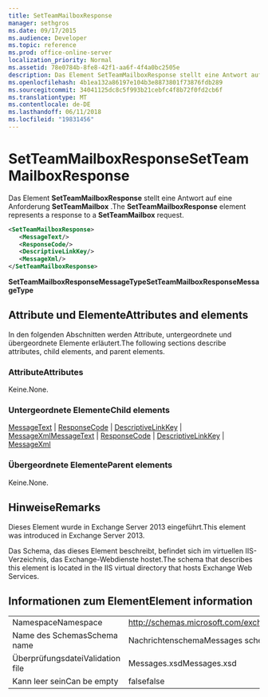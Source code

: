 ```yaml
---
title: SetTeamMailboxResponse
manager: sethgros
ms.date: 09/17/2015
ms.audience: Developer
ms.topic: reference
ms.prod: office-online-server
localization_priority: Normal
ms.assetid: 78e0784b-8fe8-42f1-aa6f-4f4a0bc2505e
description: Das Element SetTeamMailboxResponse stellt eine Antwort auf eine Anforderung SetTeamMailbox.
ms.openlocfilehash: 4b1ea132a86197e104b3e8873801f73876fdb289
ms.sourcegitcommit: 34041125dc8c5f993b21cebfc4f8b72f0fd2cb6f
ms.translationtype: MT
ms.contentlocale: de-DE
ms.lasthandoff: 06/11/2018
ms.locfileid: "19831456"
---
```

# <a name="setteammailboxresponse"></a><span data-ttu-id="bd9b3-103">SetTeamMailboxResponse</span><span class="sxs-lookup"><span data-stu-id="bd9b3-103">SetTeamMailboxResponse</span></span>

<span data-ttu-id="bd9b3-104">Das Element **SetTeamMailboxResponse** stellt eine Antwort auf eine Anforderung **SetTeamMailbox** .</span><span class="sxs-lookup"><span data-stu-id="bd9b3-104">The **SetTeamMailboxResponse** element represents a response to a **SetTeamMailbox** request.</span></span> 
  
```XML
<SetTeamMailboxResponse>
   <MessageText/>
   <ResponseCode/>
   <DescriptiveLinkKey/>
   <MessageXml/>
</SetTeamMailboxResponse>
```

 <span data-ttu-id="bd9b3-105">**SetTeamMailboxResponseMessageType**</span><span class="sxs-lookup"><span data-stu-id="bd9b3-105">**SetTeamMailboxResponseMessageType**</span></span>
## <a name="attributes-and-elements"></a><span data-ttu-id="bd9b3-106">Attribute und Elemente</span><span class="sxs-lookup"><span data-stu-id="bd9b3-106">Attributes and elements</span></span>

<span data-ttu-id="bd9b3-107">In den folgenden Abschnitten werden Attribute, untergeordnete und übergeordnete Elemente erläutert.</span><span class="sxs-lookup"><span data-stu-id="bd9b3-107">The following sections describe attributes, child elements, and parent elements.</span></span>
  
### <a name="attributes"></a><span data-ttu-id="bd9b3-108">Attribute</span><span class="sxs-lookup"><span data-stu-id="bd9b3-108">Attributes</span></span>

<span data-ttu-id="bd9b3-109">Keine.</span><span class="sxs-lookup"><span data-stu-id="bd9b3-109">None.</span></span>
  
### <a name="child-elements"></a><span data-ttu-id="bd9b3-110">Untergeordnete Elemente</span><span class="sxs-lookup"><span data-stu-id="bd9b3-110">Child elements</span></span>

<span data-ttu-id="bd9b3-111">[MessageText](messagetext.md) | [ResponseCode](responsecode.md) | [DescriptiveLinkKey](descriptivelinkkey.md) | [MessageXml](messagexml.md)</span><span class="sxs-lookup"><span data-stu-id="bd9b3-111">[MessageText](messagetext.md) | [ResponseCode](responsecode.md) | [DescriptiveLinkKey](descriptivelinkkey.md) | [MessageXml](messagexml.md)</span></span>
  
### <a name="parent-elements"></a><span data-ttu-id="bd9b3-112">Übergeordnete Elemente</span><span class="sxs-lookup"><span data-stu-id="bd9b3-112">Parent elements</span></span>

<span data-ttu-id="bd9b3-113">Keine.</span><span class="sxs-lookup"><span data-stu-id="bd9b3-113">None.</span></span>
  
## <a name="remarks"></a><span data-ttu-id="bd9b3-114">Hinweise</span><span class="sxs-lookup"><span data-stu-id="bd9b3-114">Remarks</span></span>

<span data-ttu-id="bd9b3-115">Dieses Element wurde in Exchange Server 2013 eingeführt.</span><span class="sxs-lookup"><span data-stu-id="bd9b3-115">This element was introduced in Exchange Server 2013.</span></span>
  
<span data-ttu-id="bd9b3-116">Das Schema, das dieses Element beschreibt, befindet sich im virtuellen IIS-Verzeichnis, das Exchange-Webdienste hostet.</span><span class="sxs-lookup"><span data-stu-id="bd9b3-116">The schema that describes this element is located in the IIS virtual directory that hosts Exchange Web Services.</span></span>
  
## <a name="element-information"></a><span data-ttu-id="bd9b3-117">Informationen zum Element</span><span class="sxs-lookup"><span data-stu-id="bd9b3-117">Element information</span></span>

|||
|:-----|:-----|
|<span data-ttu-id="bd9b3-118">Namespace</span><span class="sxs-lookup"><span data-stu-id="bd9b3-118">Namespace</span></span>  <br/> |http://schemas.microsoft.com/exchange/services/2006/messages  <br/> |
|<span data-ttu-id="bd9b3-119">Name des Schemas</span><span class="sxs-lookup"><span data-stu-id="bd9b3-119">Schema name</span></span>  <br/> |<span data-ttu-id="bd9b3-120">Nachrichtenschema</span><span class="sxs-lookup"><span data-stu-id="bd9b3-120">Messages schema</span></span>  <br/> |
|<span data-ttu-id="bd9b3-121">Überprüfungsdatei</span><span class="sxs-lookup"><span data-stu-id="bd9b3-121">Validation file</span></span>  <br/> |<span data-ttu-id="bd9b3-122">Messages.xsd</span><span class="sxs-lookup"><span data-stu-id="bd9b3-122">Messages.xsd</span></span>  <br/> |
|<span data-ttu-id="bd9b3-123">Kann leer sein</span><span class="sxs-lookup"><span data-stu-id="bd9b3-123">Can be empty</span></span>  <br/> |<span data-ttu-id="bd9b3-124">false</span><span class="sxs-lookup"><span data-stu-id="bd9b3-124">false</span></span>  <br/> |
   

